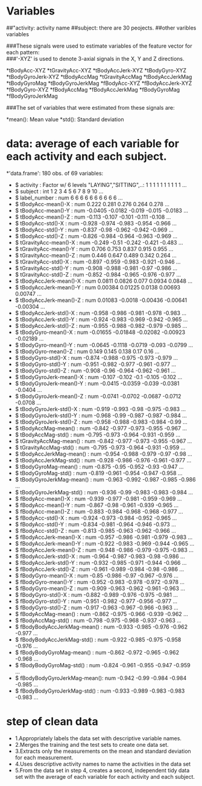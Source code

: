 # Variables

##"activity: activity name
##subject: there are 30 peojects.
##other varibles variables

###These signals were used to estimate variables of the feature vector for each pattern:  
###'-XYZ' is used to denote 3-axial signals in the X, Y and Z directions.

*tBodyAcc-XYZ
*tGravityAcc-XYZ
*tBodyAccJerk-XYZ
*tBodyGyro-XYZ
*tBodyGyroJerk-XYZ
*tBodyAccMag
*tGravityAccMag
*tBodyAccJerkMag
*tBodyGyroMag
*tBodyGyroJerkMag
*fBodyAcc-XYZ
*fBodyAccJerk-XYZ
*fBodyGyro-XYZ
*fBodyAccMag
*fBodyAccJerkMag
*fBodyGyroMag
*fBodyGyroJerkMag

###The set of variables that were estimated from these signals are: 

*mean(): Mean value
*std(): Standard deviation

# data: average of each variable for each activity and each subject.

*'data.frame':	180 obs. of  69 variables:
* $ activity                   : Factor w/ 6 levels "LAYING","SITTING",..: 1 1 1 1 1 1 1 1 1 1 ...
* $ subject                    : int  1 2 3 4 5 6 7 8 9 10 ...
* $ label_number               : num  6 6 6 6 6 6 6 6 6 6 ...
* $ tBodyAcc-mean()-X          : num  0.222 0.281 0.276 0.264 0.278 ...
* $ tBodyAcc-mean()-Y          : num  -0.0405 -0.0182 -0.019 -0.015 -0.0183 ...
* $ tBodyAcc-mean()-Z          : num  -0.113 -0.107 -0.101 -0.111 -0.108 ...
* $ tBodyAcc-std()-X           : num  -0.928 -0.974 -0.983 -0.954 -0.966 ...
* $ tBodyAcc-std()-Y           : num  -0.837 -0.98 -0.962 -0.942 -0.969 ...
* $ tBodyAcc-std()-Z           : num  -0.826 -0.984 -0.964 -0.963 -0.969 ...
* $ tGravityAcc-mean()-X       : num  -0.249 -0.51 -0.242 -0.421 -0.483 ...
* $ tGravityAcc-mean()-Y       : num  0.706 0.753 0.837 0.915 0.955 ...
* $ tGravityAcc-mean()-Z       : num  0.446 0.647 0.489 0.342 0.264 ...
* $ tGravityAcc-std()-X        : num  -0.897 -0.959 -0.983 -0.921 -0.946 ...
* $ tGravityAcc-std()-Y        : num  -0.908 -0.988 -0.981 -0.97 -0.986 ...
* $ tGravityAcc-std()-Z        : num  -0.852 -0.984 -0.965 -0.976 -0.977 ...
* $ tBodyAccJerk-mean()-X      : num  0.0811 0.0826 0.077 0.0934 0.0848 ...
* $ tBodyAccJerk-mean()-Y      : num  0.00384 0.01225 0.0138 0.00693 0.00747 ...
* $ tBodyAccJerk-mean()-Z      : num  0.01083 -0.0018 -0.00436 -0.00641 -0.00304 ...
* $ tBodyAccJerk-std()-X       : num  -0.958 -0.986 -0.981 -0.978 -0.983 ...
* $ tBodyAccJerk-std()-Y       : num  -0.924 -0.983 -0.969 -0.942 -0.965 ...
* $ tBodyAccJerk-std()-Z       : num  -0.955 -0.988 -0.982 -0.979 -0.985 ...
* $ tBodyGyro-mean()-X         : num  -0.01655 -0.01848 -0.02082 -0.00923 -0.02189 ...
* $ tBodyGyro-mean()-Y         : num  -0.0645 -0.1118 -0.0719 -0.093 -0.0799 ...
* $ tBodyGyro-mean()-Z         : num  0.149 0.145 0.138 0.17 0.16 ...
* $ tBodyGyro-std()-X          : num  -0.874 -0.988 -0.975 -0.973 -0.979 ...
* $ tBodyGyro-std()-Y          : num  -0.951 -0.982 -0.977 -0.961 -0.977 ...
* $ tBodyGyro-std()-Z          : num  -0.908 -0.96 -0.964 -0.962 -0.961 ...
* $ tBodyGyroJerk-mean()-X     : num  -0.107 -0.102 -0.1 -0.105 -0.102 ...
* $ tBodyGyroJerk-mean()-Y     : num  -0.0415 -0.0359 -0.039 -0.0381 -0.0404 ...
* $ tBodyGyroJerk-mean()-Z     : num  -0.0741 -0.0702 -0.0687 -0.0712 -0.0708 ...
* $ tBodyGyroJerk-std()-X      : num  -0.919 -0.993 -0.98 -0.975 -0.983 ...
* $ tBodyGyroJerk-std()-Y      : num  -0.968 -0.99 -0.987 -0.987 -0.984 ...
* $ tBodyGyroJerk-std()-Z      : num  -0.958 -0.988 -0.983 -0.984 -0.99 ...
* $ tBodyAccMag-mean()         : num  -0.842 -0.977 -0.973 -0.955 -0.967 ...
* $ tBodyAccMag-std()          : num  -0.795 -0.973 -0.964 -0.931 -0.959 ...
* $ tGravityAccMag-mean()      : num  -0.842 -0.977 -0.973 -0.955 -0.967 ...
* $ tGravityAccMag-std()       : num  -0.795 -0.973 -0.964 -0.931 -0.959 ...
* $ tBodyAccJerkMag-mean()     : num  -0.954 -0.988 -0.979 -0.97 -0.98 ...
* $ tBodyAccJerkMag-std()      : num  -0.928 -0.986 -0.976 -0.961 -0.977 ...
* $ tBodyGyroMag-mean()        : num  -0.875 -0.95 -0.952 -0.93 -0.947 ...
* $ tBodyGyroMag-std()         : num  -0.819 -0.961 -0.954 -0.947 -0.958 ...
* $ tBodyGyroJerkMag-mean()    : num  -0.963 -0.992 -0.987 -0.985 -0.986 ...
* $ tBodyGyroJerkMag-std()     : num  -0.936 -0.99 -0.983 -0.983 -0.984 ...
* $ fBodyAcc-mean()-X          : num  -0.939 -0.977 -0.981 -0.959 -0.969 ...
* $ fBodyAcc-mean()-Y          : num  -0.867 -0.98 -0.961 -0.939 -0.965 ...
* $ fBodyAcc-mean()-Z          : num  -0.883 -0.984 -0.968 -0.968 -0.977 ...
* $ fBodyAcc-std()-X           : num  -0.924 -0.973 -0.984 -0.952 -0.965 ...
* $ fBodyAcc-std()-Y           : num  -0.834 -0.981 -0.964 -0.946 -0.973 ...
* $ fBodyAcc-std()-Z           : num  -0.813 -0.985 -0.963 -0.962 -0.966 ...
* $ fBodyAccJerk-mean()-X      : num  -0.957 -0.986 -0.981 -0.979 -0.983 ...
* $ fBodyAccJerk-mean()-Y      : num  -0.922 -0.983 -0.969 -0.944 -0.965 ...
* $ fBodyAccJerk-mean()-Z      : num  -0.948 -0.986 -0.979 -0.975 -0.983 ...
* $ fBodyAccJerk-std()-X       : num  -0.964 -0.987 -0.983 -0.98 -0.986 ...
* $ fBodyAccJerk-std()-Y       : num  -0.932 -0.985 -0.971 -0.944 -0.966 ...
* $ fBodyAccJerk-std()-Z       : num  -0.961 -0.989 -0.984 -0.98 -0.986 ...
* $ fBodyGyro-mean()-X         : num  -0.85 -0.986 -0.97 -0.967 -0.976 ...
* $ fBodyGyro-mean()-Y         : num  -0.952 -0.983 -0.978 -0.972 -0.978 ...
* $ fBodyGyro-mean()-Z         : num  -0.909 -0.963 -0.962 -0.961 -0.963 ...
* $ fBodyGyro-std()-X          : num  -0.882 -0.989 -0.976 -0.975 -0.981 ...
* $ fBodyGyro-std()-Y          : num  -0.951 -0.982 -0.977 -0.956 -0.977 ...
* $ fBodyGyro-std()-Z          : num  -0.917 -0.963 -0.967 -0.966 -0.963 ...
* $ fBodyAccMag-mean()         : num  -0.862 -0.975 -0.966 -0.939 -0.962 ...
* $ fBodyAccMag-std()          : num  -0.798 -0.975 -0.968 -0.937 -0.963 ...
* $ fBodyBodyAccJerkMag-mean() : num  -0.933 -0.985 -0.976 -0.962 -0.977 ...
* $ fBodyBodyAccJerkMag-std()  : num  -0.922 -0.985 -0.975 -0.958 -0.976 ...
* $ fBodyBodyGyroMag-mean()    : num  -0.862 -0.972 -0.965 -0.962 -0.968 ...
* $ fBodyBodyGyroMag-std()     : num  -0.824 -0.961 -0.955 -0.947 -0.959 ...
* $ fBodyBodyGyroJerkMag-mean(): num  -0.942 -0.99 -0.984 -0.984 -0.985 ...
* $ fBodyBodyGyroJerkMag-std() : num  -0.933 -0.989 -0.983 -0.983 -0.983 ...


# step of clean data
* 1.Appropriately labels the data set with descriptive variable names.
* 2.Merges the training and the test sets to create one data set.
* 3.Extracts only the measurements on the mean and standard deviation for each measurement.
* 4.Uses descriptive activity names to name the activities in the data set
* 5.From the data set in step 4, creates a second, independent tidy data set with the average of each variable for each activity and each subject.